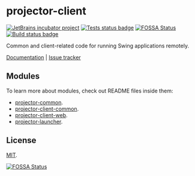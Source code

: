 # projector-client
[![JetBrains incubator project](https://jb.gg/badges/incubator.svg)](https://confluence.jetbrains.com/display/ALL/JetBrains+on+GitHub)
[![Tests status badge](https://github.com/JetBrains/projector-client/workflows/Tests/badge.svg)](https://github.com/JetBrains/projector-client/actions)
[![FOSSA Status](https://app.fossa.com/api/projects/custom%2B26573%2Fgithub.com%2FJetBrains%2Fprojector-client.svg?type=shield)](https://app.fossa.com/projects/custom%2B26573%2Fgithub.com%2FJetBrains%2Fprojector-client?ref=badge_shield)
[![Build status badge](https://github.com/JetBrains/projector-client/workflows/Builds/badge.svg)](https://github.com/JetBrains/projector-client/actions)

Common and client-related code for running Swing applications remotely.

[Documentation](https://jetbrains.github.io/projector-client/mkdocs/latest/) | [Issue tracker](https://youtrack.jetbrains.com/issues/PRJ)

## Modules
To learn more about modules, check out README files inside them:
* [projector-common](projector-common/README.md).
* [projector-client-common](projector-client-common/README.md).
* [projector-client-web](projector-client-web/README.md).
* [projector-launcher](projector-launcher/README.md).

## License
[MIT](LICENSE.txt).


[![FOSSA Status](https://app.fossa.com/api/projects/custom%2B26573%2Fgithub.com%2FJetBrains%2Fprojector-client.svg?type=large)](https://app.fossa.com/projects/custom%2B26573%2Fgithub.com%2FJetBrains%2Fprojector-client?ref=badge_large)
